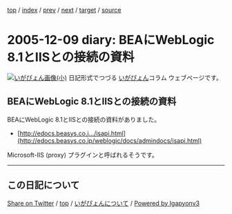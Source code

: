 [top](../index.html) 
 / [index](index.html) 
 / [prev](ig051208.html) 
 / [next](ig051210.html) 
 / [target](https://igapyon.github.io/diary/2005/ig051209.html) 
 / [source](https://github.com/igapyon/diary/blob/master/2005/ig051209.src.md) 

2005-12-09 diary: BEAにWebLogic 8.1とIISとの接続の資料
=====================================================================================================
[![いがぴょん画像(小)](https://igapyon.github.io/diary/images/iga200306s.jpg "いがぴょん")](https://igapyon.github.io/diary/memo/memoigapyon.html) 日記形式でつづる [いがぴょん](https://igapyon.github.io/diary/memo/memoigapyon.html)コラム ウェブページです。

## BEAにWebLogic 8.1とIISとの接続の資料

BEAにWebLogic 8.1とIISとの接続の資料がありました。

* [http://edocs.beasys.co.j.../isapi.html](http://edocs.beasys.co.jp/weblogic/docs/admindocs/isapi.html)

Microsoft-IIS (proxy) プラグインと呼ばれるそうです。


----------------------------------------------------------------------------------------------------

## この日記について

[Share on Twitter](https://twitter.com/intent/tweet?hashtags=igapyon%2Cdiary%2C%E3%81%84%E3%81%8C%E3%81%B4%E3%82%87%E3%82%93&text=BEA%E3%81%ABWebLogic+8.1%E3%81%A8IIS%E3%81%A8%E3%81%AE%E6%8E%A5%E7%B6%9A%E3%81%AE%E8%B3%87%E6%96%99&url=https%3A%2F%2Figapyon.github.io%2Fdiary%2F2005%2Fig051209.html) / [top](../index.html) / [いがぴょんについて](https://igapyon.github.io/diary/memo/memoigapyon.html) / [Powered by Igapyonv3](https://github.com/igapyon/igapyonv3)
